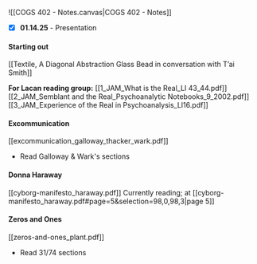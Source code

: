 ![[COGS 402 - Notes.canvas|COGS 402 - Notes]]
- [x] **01.14.25** - Presentation 
#### Starting out
[[Textile, A Diagonal Abstraction Glass Bead in conversation with T’ai Smith]]

**For Lacan reading group:**
[[1_JAM_What is the Real_LI 43_44.pdf]]
[[2_JAM_Semblant and the Real_Psychoanalytic Notebooks_9_2002.pdf]]
[[3_JAM_Experience of the Real in Psychoanalysis_LI16.pdf]]

#### Excommunication
[[excommunication_galloway_thacker_wark.pdf]] 
- Read Galloway & Wark's sections
#### Donna Haraway
[[cyborg-manifesto_haraway.pdf]]
	Currently reading; at [[cyborg-manifesto_haraway.pdf#page=5&selection=98,0,98,3|page 5]]

#### Zeros and Ones
[[zeros-and-ones_plant.pdf]]
- Read 31/74 sections 
